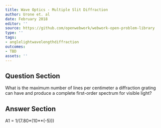 ```yaml
---
title: Wave Optics - Multiple Slit Diffraction
author: Urone et. al
date: February 2018
editor: ''
source: https://github.com/openwebwork/webwork-open-problem-library
type: ''
tags:
- anglelightwavelengthdiffraction
outcomes:
- TBD
assets: ''
---
```


## Question Section 

What is the maximum number of lines per centimeter a diffraction grating can have and produce a complete first-order spectrum for visible light?



## Answer Section

A1 = 1/(7.80*(10**(-5)))